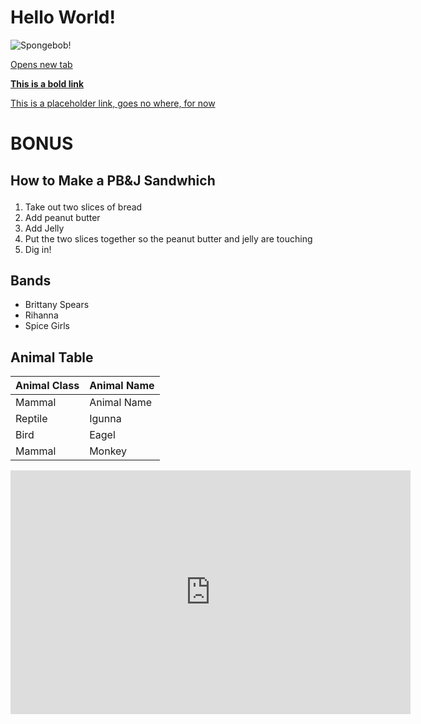 <!DOCTYPE html>
<html lang="en-us">

<head>
  <meta charset="UTF-8">
  <title>My First Page</title>
</head>

<body>

  <!-- Header -->
  <h1>Hello World!</h1>

  <!-- Image -->
  <img src="https://static.wikia.nocookie.net/spongebob/images/d/d7/SpongeBob_stock_art.png/revision/latest?cb=20190921125147" alt="Spongebob!" />

  <br>

  <!-- Link with New Tab -->
  <a href="https://www.google.com" target="_blank">Opens new tab</a>
  <br>

  <!-- Bold Link -->
  <strong><a href="https://www.youtube.com">This is a bold link</a></strong>
  <br>

  <!--Placeholder link-->
  <a href="#">This is a placeholder link, goes no where, for now</a>
 <h1>BONUS</h1> 

<h2><p> How to Make a PB&J Sandwhich</p></h2>
  <ol>
      <li> Take out two slices of bread</li>
      <li>Add peanut butter</li>
        <li> Add Jelly</li>
        <li>Put the two slices together so the peanut butter and jelly are touching</li>
      <li> Dig in! </li>
  </ol>

  <h2> Bands</h2>
  <ul>
      <li> Brittany Spears</li>
      <li>Rihanna</li>
      <li>Spice Girls</li>
  </ul>

<H2>Animal Table</H2>
<table>
<thead>
    <tr>
        <th>Animal Class</th>
        <th>Animal Name</th>
    </tr>
</thead>
<tbody>
    <tr>
        <td>Mammal</td>
        <td>Animal Name</td>
    </tr>
    <tr>
        <td>Reptile</td>
        <td>Igunna</td>
    </tr>
    <tr>
        <td>Bird</td>
        <td>Eagel</td>
    </tr>
    <tr>
        <td>Mammal</td>
        <td>Monkey</td>
    </tr>
</tbody>

</table>
<iframe id="ytplayer" type="text/html" width="640" height="390" src="https://www.youtube.com/embed/M7lc1UVf-VE?autoplay=1&origin=http://example.com" frameborder="0" ></iframe>

</body>

</html>
